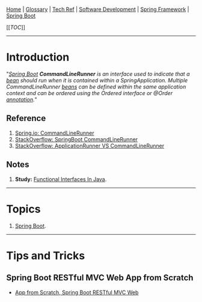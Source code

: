 [Home](/Slalom-LLC/Slalom-Consulting) | [Glossary](/Glossary) | [Tech Ref](/Tech-Ref) | [Software Development](/Tech-Ref/Software-Development) | [Spring Framework](/Tech-Ref/Software-Development/Java/Java-Platform-Editions/Jakarta-EE-\(Enterprise-Edition\)/Spring-Framework) | [Spring Boot](/Tech-Ref/Software-Development/Java/Java-Platform-Editions/Jakarta-EE-\(Enterprise-Edition\)/Spring-Framework/Spring-Boot)

[[_TOC_]]

---
# Introduction
"_[Spring Boot](/Tech-Ref/Software-Development/Java/Java-Platform-Editions/Jakarta-EE-\(Enterprise-Edition\)/Spring-Framework/Spring-Boot) ***CommandLineRunner*** is an interface used to indicate that a [bean](/Tech-Ref/Software-Development/Java/Java-Platform-Editions/Java-SE-\(Standard-Edition\)/JavaBeans) should run when it is contained within a SpringApplication. Multiple CommandLineRunner [beans](/Tech-Ref/Software-Development/Java/Java-Platform-Editions/Java-SE-\(Standard-Edition\)/JavaBeans) can be defined within the same application context and can be ordered using the Ordered interface or @Order [annotation](/Tech-Ref/Software-Development/Java/Java-Platform-Editions/Jakarta-EE-\(Enterprise-Edition\)/Spring-Framework/Spring-Boot/Annotations)._"

## Reference
1. [Spring.io: CommandLineRunner](https://docs.spring.io/spring-boot/docs/current/api/org/springframework/boot/CommandLineRunner.html)
1. [StackOverflow: SpringBoot CommandLineRunner](https://stackoverflow.com/questions/45966692/springboot-commandlinerunner)
1. [StackOverflow: ApplicationRunner VS CommandLineRunner](https://stackoverflow.com/a/66168434/418950)

## Notes
1. **Study:** [Functional Interfaces In Java](https://www.geeksforgeeks.org/functional-interfaces-java/).
---
# Topics
1. [Spring Boot](/Tech-Ref/Software-Development/Java/Java-Platform-Editions/Jakarta-EE-\(Enterprise-Edition\)/Spring-Framework/Spring-Boot).

---
# Tips and Tricks

## Spring Boot RESTful MVC Web App from Scratch
- [App from Scratch, Spring Boot RESTful MVC Web](/Tech-Ref/Software-Development/Java/Java-Platform-Editions/Jakarta-EE-\(Enterprise-Edition\)/Spring-Framework/Spring-Boot/App-from-Scratch,-Spring-Boot-RESTful-MVC-Web)
